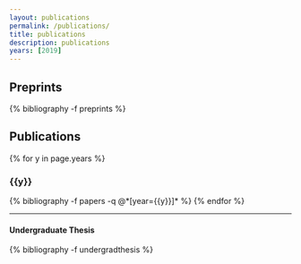 ```yaml
---
layout: publications
permalink: /publications/
title: publications
description: publications
years: [2019]
---
```


## Preprints

{% bibliography -f preprints %}


## Publications
  
{% for y in page.years %}
  <h3 class="year">{{y}}</h3>
  {% bibliography -f papers -q @*[year={{y}}]* %}
{% endfor %}

-----

#### Undergraduate Thesis


{% bibliography -f undergradthesis %}